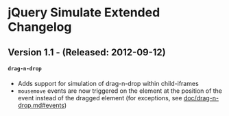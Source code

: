 jQuery Simulate Extended Changelog
==================================

Version 1.1 - (Released: 2012-09-12)
-----------
#### `drag-n-drop` ####
* Adds support for simulation of drag-n-drop within child-iframes
* `mousemove` events are now triggered on the element at the position of the event instead of
	the dragged element (for exceptions, see [doc/drag-n-drop.md#events](https://github.com/j-ulrich/jquery-simulate-ext/tree/master/doc/drag-n-drop.md#events))